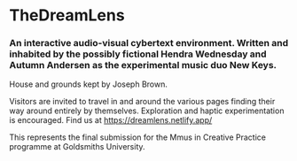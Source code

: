 # TheDreamLens
### An interactive audio-visual cybertext environment. Written and inhabited by the possibly fictional Hendra Wednesday and Autumn Andersen as the experimental music duo New Keys. 

House and grounds kept by Joseph Brown.

Visitors are invited to travel in and around the various pages finding their way around entirely by themselves.  Exploration and haptic experimentation is encouraged.  Find us at https://dreamlens.netlify.app/

This represents the final submission for the Mmus in Creative Practice programme at Goldsmiths University.
